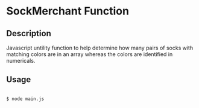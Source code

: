 # SockMerchant Function

## Description
<p>
  Javascript untility function to help determine how many pairs of socks with matching colors are in an array whereas the colors are identified in numericals.
</p>

## Usage

```bash

$ node main.js

````

